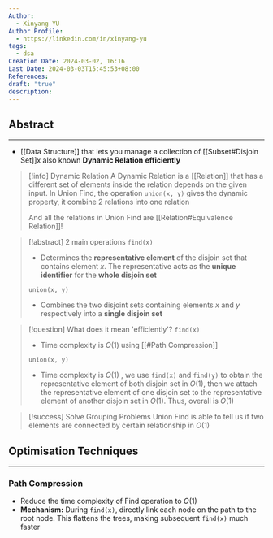 ```yaml
---
Author:
  - Xinyang YU
Author Profile:
  - https://linkedin.com/in/xinyang-yu
tags:
  - dsa
Creation Date: 2024-03-02, 16:16
Last Date: 2024-03-03T15:45:53+08:00
References: 
draft: "true"
description: 
---
```

## Abstract
---
- [[Data Structure]] that lets you manage a collection of [[Subset#Disjoin Set]]x also known **Dynamic Relation** **efficiently**

>[!info] Dynamic Relation
> A Dynamic Relation is a [[Relation]] that has a different set of elements inside the relation depends on the given input. In Union Find, the operation `union(x, y)` gives the dynamic property, it combine 2 relations into one relation
> 
> And all the relations in Union Find are [[Relation#Equivalence Relation]]!

>[!abstract] 2 main operations 
> `find(x)`
> - Determines the **representative element** of the disjoin set that contains element $x$. The representative acts as the **unique identifier** for the **whole disjoin set**
> 
> `union(x, y)`
> - Combines the two disjoint sets containing elements $x$ and $y$ respectively into a **single disjoin set**

>[!question] What does it mean 'efficiently'?
> `find(x)`
> - Time complexity is $O(1)$ using [[#Path Compression]]
> 
> `union(x, y)`
> - Time complexity is $O(1)$ , we use `find(x)` and `find(y)` to obtain the representative element of both disjoin set in $O(1)$, then we attach the representative element of one disjoin set to the representative element of another disjoin set in $O(1)$. Thus, overall is $O(1)$

>[!success] Solve Grouping Problems 
> Union Find is able to tell us if two elements are connected by certain relationship in $O(1)$




## Optimisation Techniques
---
### Path Compression
- Reduce the time complexity of Find operation to $O(1)$
- **Mechanism:** During `find(x)`, directly link each node on the path to the root node. This flattens the trees, making subsequent `find(x)` much faster